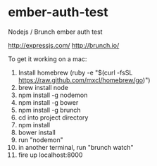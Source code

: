 ember-auth-test
===============

Nodejs / Brunch ember auth test

http://expressjs.com/
http://brunch.io/

To get it working on a mac:

1. Install homebrew (ruby -e "$(curl -fsSL https://raw.github.com/mxcl/homebrew/go)")
2. brew install node
3. npm install -g nodemon
4. npm install -g bower
5. npm install -g brunch
6. cd into project directory
7. npm install
8. bower install
9. run "nodemon"
10. in another terminal, run "brunch watch"
11. fire up localhost:8000
